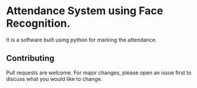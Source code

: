 # Attendance System using Face Recognition. 

It is a software built using python for marking the attendance. 

## Contributing
Pull requests are welcome. For major changes, please open an issue first to discuss what you would like to change.
